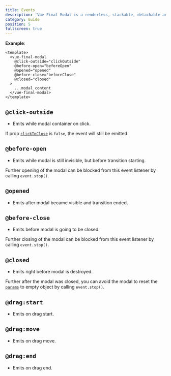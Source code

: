 ```yaml
---
title: Events
description: 'Vue Final Modal is a renderless, stackable, detachable and lightweight modal component.'
category: Guide
position: 5
fullscreen: true
---
```


**Example**:

<v-events></v-events>

<show-code open class="pt-4">

```vue
<template>
  <vue-final-modal
    @click-outside="clickOutside"
    @before-open="beforeOpen"
    @opened="opened"
    @before-close="beforeClose"
    @closed="closed"
  >
    ...modal content
  </vue-final-modal>
</template>
```

</show-code>

## `@click-outside`

- Emits while modal container on click.

<alert>

If prop [`clickToClose`](/guide/properties#clicktoclose) is `false`, the event will still be emitted.

</alert>

## `@before-open`

- Emits while modal is still invisible, but before transition starting.

<alert>Further opening of the modal can be blocked from this event listener by calling `event.stop()`.</alert>

## `@opened`

- Emits after modal became visible and transition ended.

## `@before-close`

- Emits before modal is going to be closed.

<alert>Further closing of the modal can be blocked from this event listener by calling `event.stop()`.</alert>

## `@closed`

- Emits right before modal is destroyed.

<alert>Further after the modal was closed, you can avoid the modal to reset the [`params`](/guide/params) to empty object by calling `event.stop()`.</alert>

## `@drag:start`

- Emits on drag start.

## `@drag:move`

- Emits on drag move.

## `@drag:end`

- Emits on drag end.